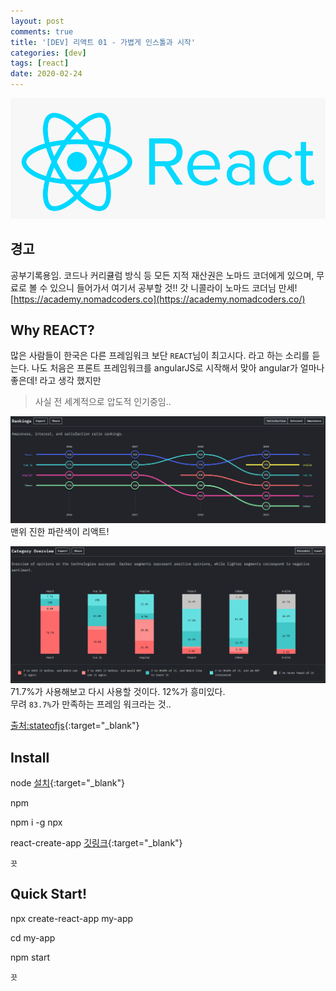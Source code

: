 ```yaml
---
layout: post
comments: true
title: '[DEV] 리액트 01 - 가볍게 인스톨과 시작'
categories: [dev]
tags: [react]
date: 2020-02-24
---
```

![headerimg](/assets/img/subcate/react.png)

## 경고
공부기록용임.
코드나 커리큘럼 방식 등 모든 지적 재산권은 노마드 코더에게 있으며,
무료로 볼 수 있으니 들어가서 여기서 공부할 것!!
갓 니콜라이 노마드 코더님 만세!
[https://academy.nomadcoders.co](https://academy.nomadcoders.co/)

## Why REACT?
많은 사람들이 한국은 다른 프레임워크 보단 `REACT`님이 최고시다. 라고 하는 소리를 듣는다. 
나도 처음은 프론트 프레임워크를 angularJS로 시작해서 맞아 angular가 얼마나 좋은데!
라고 생각 했지만
> 사실 전 세계적으로 압도적 인기중임..



![headerimg](/assets/img/post/react-01/Screenshot_1.png)
맨위 진한 파란색이 리액트!


![headerimg](/assets/img/post/react-01/Screenshot_2.png)
71.7%가 사용해보고 다시 사용할 것이다. 12%가 흥미있다.  
무려 `83.7%`가 만족하는 프레임 워크라는 것..  


[출처:stateofjs](https://2019.stateofjs.com/front-end-frameworks/){:target="_blank"}


## Install
node [설치](https://nodejs.org/ko/){:target="_blank"}

npm 

npm i -g npx
    
react-create-app [깃링크](https://github.com/facebook/create-react-app){:target="_blank"}
  
`끗`

## Quick Start!
npx create-react-app my-app  

cd my-app  

npm start  


`끗`